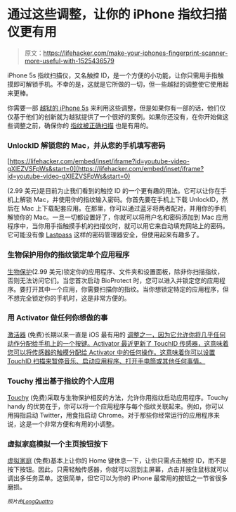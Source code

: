 # 通过这些调整，让你的 iPhone 指纹扫描仪更有用

> 原文：<https://lifehacker.com/make-your-iphones-fingerprint-scanner-more-useful-with-1525436579>

iPhone 5s 指纹扫描仪，又名触控 ID，是一个方便的小功能，让你只需用手指触摸即可解锁手机。不幸的是，这就是它所做的一切，但一些越狱的调整使它使用起来更棒。



你需要一部 [越狱的 iPhone 5s](https://lifehacker.com/how-to-jailbreak-your-iphone-the-always-up-to-date-gui-5771943) 来利用这些调整，但是如果你有一部的话，他们仅仅基于他们的创新就为越狱提供了一个很好的案例。如果你还没有，在你开始做这些调整之前，确保你的 [指纹被正确扫描](http://lifehacker.com/get-better-results-from-your-touch-id-by-scanning-your-1481910803) 也是有用的。

### UnlockID 解锁您的 Mac，并从您的手机填写密码

 [https://lifehacker.com/embed/inset/iframe?id=youtube-video-gXlEZVSFpWs&start=0](https://lifehacker.com/embed/inset/iframe?id=youtube-video-gXlEZVSFpWs&start=0) 

(2.99 美元)是目前为止我们看到的触控 ID 的一个更有趣的用法。它可以让你在手机上解锁 Mac，并使用你的指纹输入密码。你首先要在手机上下载 UnlockID，然后在 Mac 上下载配套应用。在那里，你可以通过蓝牙将两者配对，并用你的手机解锁你的 Mac。一旦一切都设置好了，你就可以将用户名和密码添加到 Mac 应用程序中，当你用手指触摸手机的扫描仪时，就可以用它来自动填充网站上的密码。它可能没有像 [Lastpass](https://lastpass.com/) 这样的密码管理器安全，但使用起来有趣多了。

### 生物保护用你的指纹锁定单个应用程序

[生物保护](http://apt.thebigboss.org/mobileweb/onepackage.php?bundleid=net.limneos.bioprotect&db=0)(2.99 美元)锁定你的应用程序、文件夹和设置面板，除非你扫描指纹，否则无法访问它们。当您首次启动 BioProtect 时，您可以进入并锁定您的应用程序。要打开其中一个应用，你需要扫描你的指纹。当你想锁定特定的应用程序，但不想完全锁定你的手机时，这是非常方便的。

### 用 Activator 做任何你想做的事

[激活器](http://moreinfo.thebigboss.org/moreinfo/depiction.php?file=libactivatorData) (免费)长期以来一直是 iOS 最有用的 [调整之一，因为它允许你将几乎任何动作分配给手机上的一个按键。Activator 最近更新了 TouchID 传感器，这意味着您可以将传感器的触摸分配给 Activator 中的任何操作。这意味着你可以设置 TouchID 扫描来暂停音乐、启动应用程序、打开手电筒或其他任何事情。](https://lifehacker.com/how-to-customize-button-and-multitouch-functionality-on-5775631)

### Touchy 推出基于指纹的个人应用

[Touchy](http://modmyi.com/cydia/package.php?id=64749) (免费)采取与生物保护相反的方法，允许你用指纹启动应用程序。Touchy handy 的优势在于，你可以将一个应用程序与每个指纹关联起来。例如，你可以用拇指启动 Twitter，用食指启动 Chrome。对于那些你经常运行的应用程序来说，这是一个非常方便和有用的小调整。

### 虚拟家庭模拟一个主页按钮按下

[虚拟家庭](http://moreinfo.thebigboss.org/moreinfo/depiction.php?file=virtualhomeDp) (免费)基本上让你的 Home 键休息一下，让你只需点击触控 ID，而不是按下按钮。因此，只需轻触传感器，你就可以回到主屏幕，点击并按住鼠标就可以调出多任务菜单。这很简单，但它可以为你的 iPhone 最常用的按钮之一节省很多磨损。

<small>*照片由*</small>[*<small>LongQuattro</small>*](http://www.shutterstock.com/pic.mhtml?id=138091373&src=id)